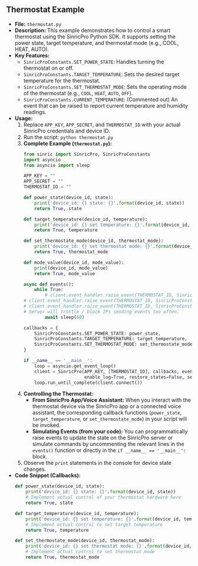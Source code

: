 ## Thermostat Example
- **File:** `thermostat.py`
- **Description:** This example demonstrates how to control a smart thermostat using the SinricPro Python SDK. It supports setting the power state, target temperature, and thermostat mode (e.g., COOL, HEAT, AUTO).
- **Key Features:**
    - `SinricProConstants.SET_POWER_STATE`: Handles turning the thermostat on or off.
    - `SinricProConstants.TARGET_TEMPERATURE`: Sets the desired target temperature for the thermostat.
    - `SinricProConstants.SET_THERMOSTAT_MODE`: Sets the operating mode of the thermostat (e.g., `COOL`, `HEAT`, `AUTO`, `OFF`).
    - `SinricProConstants.CURRENT_TEMPERATURE`: (Commented out) An event that can be raised to report current temperature and humidity readings.
- **Usage:**
    1.  Replace `APP_KEY`, `APP_SECRET`, and `THERMOSTAT_ID` with your actual SinricPro credentials and device ID.
    2.  Run the script: `python thermostat.py`
    3.  **Complete Example (`thermostat.py`):**
        ```python
        from sinric import SinricPro, SinricProConstants
        import asyncio
        from asyncio import sleep

        APP_KEY = ""
        APP_SECRET = ""
        THERMOSTAT_ID = ""

        def power_state(device_id, state):
            print('device_id: {} state: {}'.format(device_id, state))
            return True, state

        def target_temperature(device_id, temperature):
            print('device_id: {} set temperature: {}'.format(device_id, temperature))
            return True, temperature

        def set_thermostate_mode(device_id, thermostat_mode):
            print('device_id: {} set thermostat mode: {}'.format(device_id, thermostat_mode))
            return True, thermostat_mode

        def mode_value(device_id, mode_value):
            print(device_id, mode_value)
            return True, mode_value

        async def events():
            while True:
                # client.event_handler.raise_event(THERMOSTAT_ID, SinricProConstants.SET_THERMOSTAT_MODE, data= { SinricProConstants.MODE : SinricProConstants.THERMOSTAT_MODE_COOL})
        # client.event_handler.raise_event(THERMOSTAT_ID, SinricProConstants.SET_POWER_STATE, data= {SinricProConstants.STATE: SinricProConstants.POWER_STATE_OFF})
        # client.event_handler.raise_event(THERMOSTAT_ID, SinricProConstants.CURRENT_TEMPERATURE, data={'humidity': 75.3, 'temperature': 24})
        # Server will trottle / block IPs sending events too often.
                await sleep(60)

        callbacks = {
            SinricProConstants.SET_POWER_STATE: power_state,
            SinricProConstants.TARGET_TEMPERATURE: target_temperature,
            SinricProConstants.SET_THERMOSTAT_MODE: set_thermostate_mode
        }

        if __name__ == '__main__':
            loop = asyncio.get_event_loop()
            client = SinricPro(APP_KEY, [THERMOSTAT_ID], callbacks, event_callbacks=events,
                               enable_log=True, restore_states=False, secret_key=APP_SECRET)
            loop.run_until_complete(client.connect())
        ```
    4.  **Controlling the Thermostat:**
        *   **From SinricPro App/Voice Assistant:** When you interact with the thermostat device via the SinricPro app or a connected voice assistant, the corresponding callback functions (`power_state`, `target_temperature`, or `set_thermostate_mode`) in your script will be invoked.
        *   **Simulating Events (from your code):** You can programmatically raise events to update the state on the SinricPro server or simulate commands by uncommenting the relevant lines in the `events()` function or directly in the `if __name__ == '__main__':` block.
    5.  Observe the `print` statements in the console for device state changes.
- **Code Snippet (Callbacks):**
    ```python
    def power_state(device_id, state):
        print('device_id: {} state: {}'.format(device_id, state))
        # Implement actual control of your thermostat hardware here
        return True, state

    def target_temperature(device_id, temperature):
        print('device_id: {} set temperature: {}'.format(device_id, temperature))
        # Implement actual control to set target temperature
        return True, temperature

    def set_thermostate_mode(device_id, thermostat_mode):
        print('device_id: {} set thermostat mode: {}'.format(device_id, thermostat_mode))
        # Implement actual control to set thermostat mode
        return True, thermostat_mode
    ```
